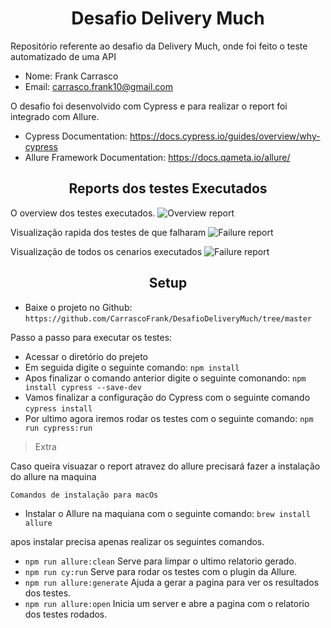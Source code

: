 <h1 align="center">Desafio Delivery Much</h1>
Repositório referente ao desafio da Delivery Much, onde foi feito o teste automatizado de uma API

- Nome: Frank Carrasco
- Email: carrasco.frank10@gmail.com

O desafio foi desenvolvido com Cypress e para realizar o report foi integrado com Allure.

- Cypress Documentation: https://docs.cypress.io/guides/overview/why-cypress
- Allure Framework Documentation: https://docs.qameta.io/allure/


<h2 align="center">Reports dos testes Executados</h2> 

O overview dos testes executados.
![Overview report](https://github.com/CarrascoFrank/DesafioDeliveryMuch/blob/master/img-reports/allure-report-overview-run.png)

Visualização rapida dos testes de que falharam
![Failure report](https://github.com/CarrascoFrank/DesafioDeliveryMuch/blob/master/img-reports/allure-report-product-defects.png)

Visualização de todos os cenarios executados
![Failure report](https://github.com/CarrascoFrank/DesafioDeliveryMuch/blob/master/img-reports/allure-report-all-suites.png)


<h2 align="center">Setup</h2> 

* Baixe o projeto no Github:
	`https://github.com/CarrascoFrank/DesafioDeliveryMuch/tree/master`

Passo a passo para executar os testes:
* Acessar o diretório do prejeto
* Em seguida digite o seguinte comando: `npm install`
* Apos finalizar o comando anterior digite o seguinte comonando: `npm install cypress --save-dev`
* Vamos finalizar a configuração do Cypress com o seguinte comando `cypress install`
* Por ultimo agora iremos rodar os testes com o seguinte comando: `npm run cypress:run`

> Extra

Caso queira visuazar o report atravez do allure precisará fazer a instalação do allure na maquina

```Comandos de instalação para macOs```

* Instalar o Allure na maquiana com o seguinte comando: `brew install allure`

apos instalar precisa apenas realizar os seguintes comandos.

* `npm run allure:clean` Serve para limpar o ultimo relatorio gerado.
* `npm run cy:run` Serve para rodar os testes com o plugin da Allure.
* `npm run allure:generate` Ajuda a gerar a pagina para ver os resultados dos testes.
* `npm run allure:open` Inicia um server e abre a pagina com o relatorio dos testes rodados.
